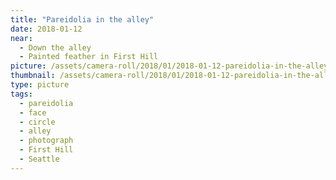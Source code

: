 ```yaml
---
title: "Pareidolia in the alley"
date: 2018-01-12
near:
  - Down the alley
  - Painted feather in First Hill
picture: /assets/camera-roll/2018/01/2018-01-12-pareidolia-in-the-alley/20180112_050950593_iOS.jpg
thumbnail: /assets/camera-roll/2018/01/2018-01-12-pareidolia-in-the-alley/20180112_050950593_iOS-thumbnail.jpg
type: picture
tags:
  - pareidolia
  - face
  - circle
  - alley
  - photograph
  - First Hill
  - Seattle
---
```

